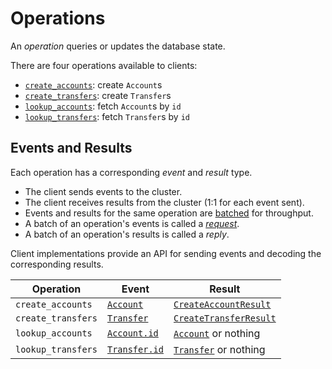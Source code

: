 # Operations

An _operation_ queries or updates the database state.

There are four operations available to clients:

- [`create_accounts`](./create_accounts.md): create `Account`s
- [`create_transfers`](./create_transfers.md): create `Transfer`s
- [`lookup_accounts`](./lookup_accounts.md): fetch `Account`s by `id`
- [`lookup_transfers`](./lookup_transfers.md): fetch `Transfer`s by `id`

## Events and Results

Each operation has a corresponding _event_ and _result_ type.

- The client sends events to the cluster.
- The client receives results from the cluster (1:1 for each event sent).
- Events and results for the same operation are
  [batched](../../usage/integration.md#batching-events) for throughput.
- A batch of an operation's events is called a [_request_](../../usage/integration.md#requests).
- A batch of an operation's results is called a _reply_.

Client implementations provide an API for sending events and decoding the corresponding results.

| Operation          | Event                                        | Result                                                 |
| ------------------ | -------------------------------------------- | ------------------------------------------------------ |
| `create_accounts`  | [`Account`](./create_accounts.md#Event)      | [`CreateAccountResult`](./create_accounts.md#Result)   |
| `create_transfers` | [`Transfer`](./create_transfers.md#Event)    | [`CreateTransferResult`](./create_transfers.md#Result) |
| `lookup_accounts`  | [`Account.id`](./lookup_accounts.md#Event)   | [`Account`](./lookup_accounts.md#Result) or nothing    |
| `lookup_transfers` | [`Transfer.id`](./lookup_transfers.md#Event) | [`Transfer`](./lookup_transfers.md#Result) or nothing  |
